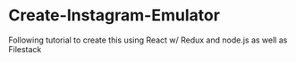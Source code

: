 # Create-Instagram-Emulator

Following tutorial to create this using React w/ Redux and node.js as well as Filestack
